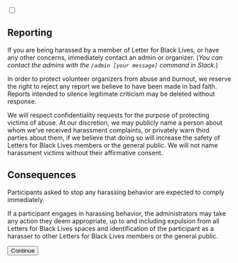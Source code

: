 <input type="checkbox" id="chck9" />

## Reporting

<div class="onboarding__step-content">

If you are being harassed by a member of Letter for Black Lives, or have any other concerns, immediately contact an admin or organizer. (*You can contact the admins with the `/admin [your message]` command in Slack.*)

In order to protect volunteer organizers from abuse and burnout, we reserve the right to reject any report we believe to have been made in bad faith. Reports intended to silence legitimate criticism may be deleted without response.

We will respect confidentiality requests for the purpose of protecting victims of abuse. At our discretion, we may publicly name a person about whom we’ve received harassment complaints, or privately warn third parties about them, if we believe that doing so will increase the safety of Letters for Black Lives members or the general public. We will not name harassment victims without their affirmative consent.

## Consequences

Participants asked to stop any harassing behavior are expected to comply immediately.

If a participant engages in harassing behavior, the administrators may take any action they deem appropriate, up to and including expulsion from all Letters for Black Lives spaces and identification of the participant as a harasser to other Letters for Black Lives members or the general public.

<button data-next-step="11">Continue</button>
</div>